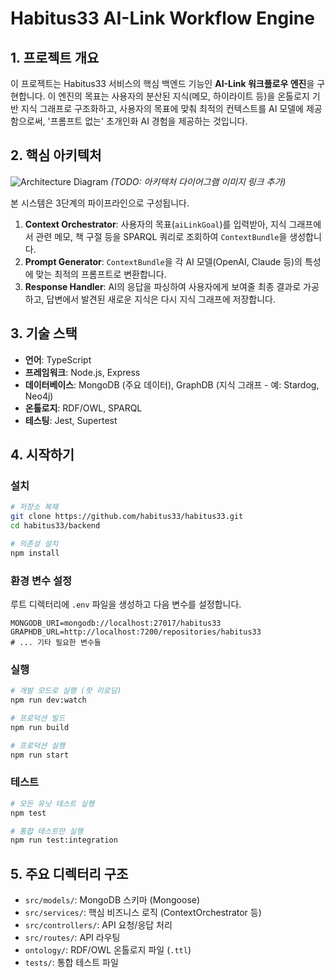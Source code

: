# Habitus33 AI-Link Workflow Engine

## 1. 프로젝트 개요

이 프로젝트는 Habitus33 서비스의 핵심 백엔드 기능인 **AI-Link 워크플로우 엔진**을 구현합니다. 이 엔진의 목표는 사용자의 분산된 지식(메모, 하이라이트 등)을 온톨로지 기반 지식 그래프로 구조화하고, 사용자의 목표에 맞춰 최적의 컨텍스트를 AI 모델에 제공함으로써, '프롬프트 없는' 초개인화 AI 경험을 제공하는 것입니다.

## 2. 핵심 아키텍처

![Architecture Diagram](https://path.to/architecture_diagram.png) 
*(TODO: 아키텍처 다이어그램 이미지 링크 추가)*

본 시스템은 3단계의 파이프라인으로 구성됩니다.

1.  **Context Orchestrator**: 사용자의 목표(`aiLinkGoal`)를 입력받아, 지식 그래프에서 관련 메모, 책 구절 등을 SPARQL 쿼리로 조회하여 `ContextBundle`을 생성합니다.
2.  **Prompt Generator**: `ContextBundle`을 각 AI 모델(OpenAI, Claude 등)의 특성에 맞는 최적의 프롬프트로 변환합니다.
3.  **Response Handler**: AI의 응답을 파싱하여 사용자에게 보여줄 최종 결과로 가공하고, 답변에서 발견된 새로운 지식은 다시 지식 그래프에 저장합니다.

## 3. 기술 스택

-   **언어**: TypeScript
-   **프레임워크**: Node.js, Express
-   **데이터베이스**: MongoDB (주요 데이터), GraphDB (지식 그래프 - 예: Stardog, Neo4j)
-   **온톨로지**: RDF/OWL, SPARQL
-   **테스팅**: Jest, Supertest

## 4. 시작하기

### 설치

```bash
# 저장소 복제
git clone https://github.com/habitus33/habitus33.git
cd habitus33/backend

# 의존성 설치
npm install
```

### 환경 변수 설정

루트 디렉터리에 `.env` 파일을 생성하고 다음 변수를 설정합니다.

```
MONGODB_URI=mongodb://localhost:27017/habitus33
GRAPHDB_URL=http://localhost:7200/repositories/habitus33
# ... 기타 필요한 변수들
  ```

### 실행

```bash
# 개발 모드로 실행 (핫 리로딩)
npm run dev:watch

# 프로덕션 빌드
npm run build

# 프로덕션 실행
npm run start
```

### 테스트

```bash
# 모든 유닛 테스트 실행
npm test

# 통합 테스트만 실행
npm run test:integration
```

## 5. 주요 디렉터리 구조

-   `src/models/`: MongoDB 스키마 (Mongoose)
-   `src/services/`: 핵심 비즈니스 로직 (ContextOrchestrator 등)
-   `src/controllers/`: API 요청/응답 처리
-   `src/routes/`: API 라우팅
-   `ontology/`: RDF/OWL 온톨로지 파일 (`.ttl`)
-   `tests/`: 통합 테스트 파일